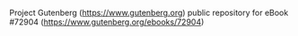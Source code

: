 Project Gutenberg (https://www.gutenberg.org) public repository
for eBook #72904 (https://www.gutenberg.org/ebooks/72904)
